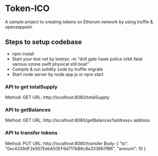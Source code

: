# Token-ICO
A sample project to creating tokens on Etherum network by using truffle &amp; openzeppelin

## Steps to setup codebase

- npm install
- Start your test net by testrpc -m "drill gate hawk police orbit fatal various ozone swift physical still boat"
- Compile & run solidity code by truffle migrate
- Start node server by node app.js or npm start

### API to get totalSupply
Method: GET
URL: http://localhost:8080/totalSupply

### API to getBalances
Method: GET
URL: http://localhost:8080/getBalances?address=:address

### API to transfer tokens
Method: PUT
URL: http://localhost:8080/transfer
Body: {
  "to": "0xc4339dF2e557EebA50EF6d717bB6c8a333667fB6",
	"amount": 10
}
